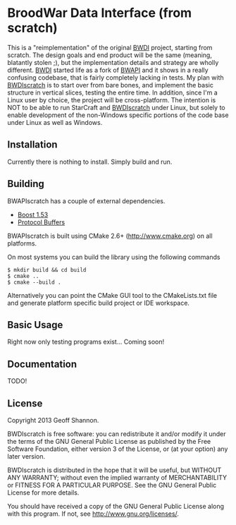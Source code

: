 BroodWar Data Interface (from scratch)
==============================================

This is a "reimplementation" of the original [BWDI][1] project,
starting from scratch.  The design goals and end product will be the
same (meaning, blatantly stolen ;), but the implementation details and
strategy are wholly different.  [BWDI][1] started life as a fork of
[BWAPI][2] and it shows in a really confusing codebase, that is fairly
completely lacking in tests.  My plan with [BWDIscratch][3] is to
start over from bare bones, and implement the basic structure in
vertical slices, testing the entire time.  In addition, since I'm a
Linux user by choice, the project will be cross-platform.  The
intention is NOT to be able to run StarCraft and [BWDIscratch][3]
under Linux, but solely to enable development of the non-Windows
specific portions of the code base under Linux as well as Windows.


Installation
------------

Currently there is nothing to install.  Simply build and run.


Building
--------

BWAPIscratch has a couple of external dependencies.

- [Boost 1.53](http://www.boost.org/)
- [Protocol Buffers](https://code.google.com/p/protobuf/)

BWAPIscratch is built using CMake 2.6+ (<http://www.cmake.org>) on all
platforms.

On most systems you can build the library using the following commands

    $ mkdir build && cd build
    $ cmake ..
    $ cmake --build .

Alternatively you can point the CMake GUI tool to the CMakeLists.txt
file and generate platform specific build project or IDE workspace.


Basic Usage
-----------

Right now only testing programs exist...  Coming soon!


Documentation
-------------

TODO!


License
-------

Copyright 2013 Geoff Shannon.

BWDIscratch is free software: you can redistribute it and/or modify it
under the terms of the GNU General Public License as published by the
Free Software Foundation, either version 3 of the License, or (at your
option) any later version.

BWDIscratch is distributed in the hope that it will be useful, but
WITHOUT ANY WARRANTY; without even the implied warranty of
MERCHANTABILITY or FITNESS FOR A PARTICULAR PURPOSE.  See the GNU
General Public License for more details.

You should have received a copy of the GNU General Public License
along with this program.  If not, see <http://www.gnu.org/licenses/>.

[1]: https://code.google.com/p/bwdi/
[2]: https://code.google.com/p/bwapi/
[3]: https://github.com/ezephyr/bwdi-scratch

